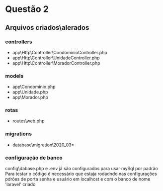 # Questão 2

## Arquivos criados\alerados

### controllers
- app\Http\Controller\CondominioController.php
- app\Http\Controller\UnidadeController.php
- app\Http\Controller\MoradorController.php

### models
- app\Condominio.php
- app\Unidade.php
- app\Morador.php

### rotas
- routes\web.php

### migrations
- database\migration\2020_03*

### configuração de banco
config\dabase.php e .env já são configurados para usar mySql por padrão
Para testar o código é necessário que estaja rodadndo nas configurações pdrões de porta senha e usuário em localhost e com o banco de nome 'laravel' criado
